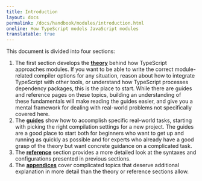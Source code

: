 ```yaml
---
title: Introduction
layout: docs
permalink: /docs/handbook/modules/introduction.html
oneline: How TypeScript models JavaScript modules
translatable: true
---
```


This document is divided into four sections:

1. The first section develops the [**theory**](/docs/handbook/modules/theory.html) behind how TypeScript approaches modules. If you want to be able to write the correct module-related compiler options for any situation, reason about how to integrate TypeScript with other tools, or understand how TypeScript processes dependency packages, this is the place to start. While there are guides and reference pages on these topics, building an understanding of these fundamentals will make reading the guides easier, and give you a mental framework for dealing with real-world problems not specifically covered here.
2. The [**guides**](/docs/handbook/modules/guides/choosing-compiler-options.html) show how to accomplish specific real-world tasks, starting with picking the right compilation settings for a new project. The guides are a good place to start both for beginners who want to get up and running as quickly as possible and for experts who already have a good grasp of the theory but want concrete guidance on a complicated task.
3. The [**reference**](/docs/handbook/modules/reference.html) section provides a more detailed look at the syntaxes and configurations presented in previous sections.
4. The [**appendices**](/docs/handbook/modules/appendices/esm-cjs-interop.html) cover complicated topics that deserve additional explanation in more detail than the theory or reference sections allow.